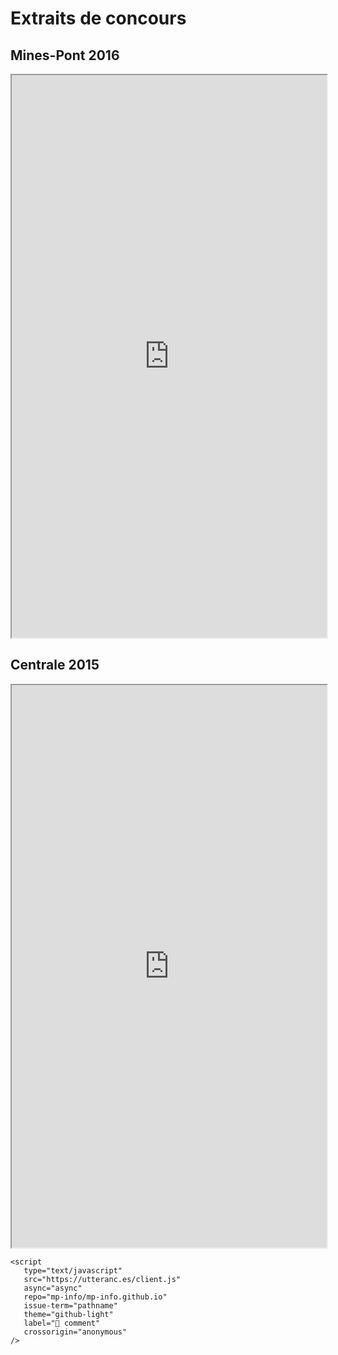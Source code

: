 # Extraits de concours

## Mines-Pont 2016

<iframe
    src="https://mozilla.github.io/pdf.js/web/viewer.html?file=https://raw.githubusercontent.com/cpge-itc/itc2/main/files/1_sql/concours/mines16.pdf#zoom=page-width&pagemode=none"
    height=900 width=100% allowfullscreen></iframe>

## Centrale 2015

<iframe
    src="https://mozilla.github.io/pdf.js/web/viewer.html?file=https://raw.githubusercontent.com/cpge-itc/itc2/main/files/1_sql/concours/cs15.pdf#zoom=page-width&pagemode=none"
    height=900 width=100% allowfullscreen></iframe>

```{raw} html
<script
   type="text/javascript"
   src="https://utteranc.es/client.js"
   async="async"
   repo="mp-info/mp-info.github.io"
   issue-term="pathname"
   theme="github-light"
   label="💬 comment"
   crossorigin="anonymous"
/>
```

